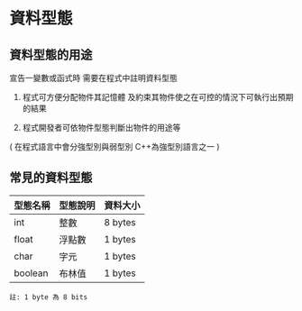 # 資料型態
## 資料型態的用途
宣告一變數或函式時 需要在程式中註明資料型態

1. 程式可方便分配物件其記憶體 及約束其物件使之在可控的情況下可執行出預期的結果

2. 程式開發者可依物件型態判斷出物件的用途等

( 在程式語言中會分強型別與弱型別 C++為強型別語言之一 )

## 常見的資料型態
| 型態名稱 | 型態說明  | 資料大小 |
| -------- | -------- | --------|
| int      | 整數     | 8 bytes |
| float    | 浮點數   | 1 bytes |
| char     | 字元     | 1 bytes |
| boolean  | 布林值   | 1 bytes |

`註: 1 byte 為 8 bits`